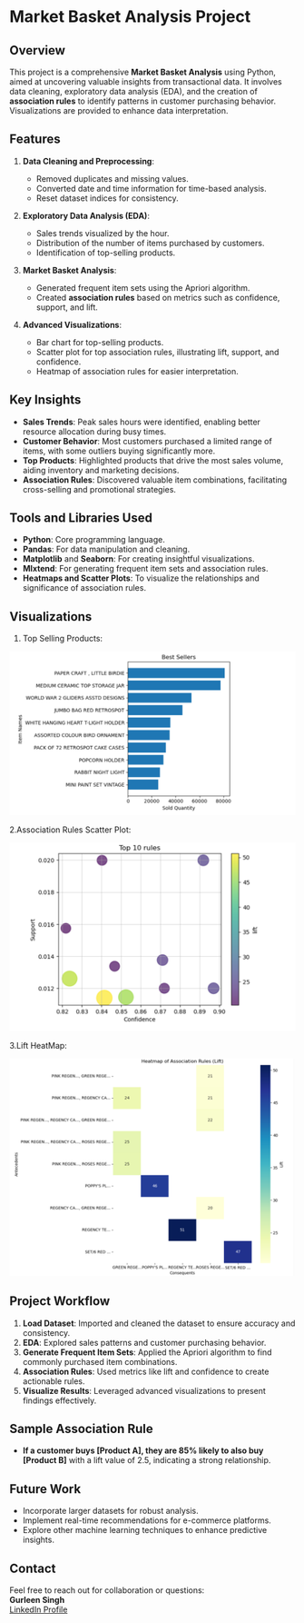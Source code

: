 
# Market Basket Analysis Project

## Overview
This project is a comprehensive **Market Basket Analysis** using Python, aimed at uncovering valuable insights from transactional data. It involves data cleaning, exploratory data analysis (EDA), and the creation of **association rules** to identify patterns in customer purchasing behavior. Visualizations are provided to enhance data interpretation.

## Features
1. **Data Cleaning and Preprocessing**:
   - Removed duplicates and missing values.
   - Converted date and time information for time-based analysis.
   - Reset dataset indices for consistency.

2. **Exploratory Data Analysis (EDA)**:
   - Sales trends visualized by the hour.
   - Distribution of the number of items purchased by customers.
   - Identification of top-selling products.

3. **Market Basket Analysis**:
   - Generated frequent item sets using the Apriori algorithm.
   - Created **association rules** based on metrics such as confidence, support, and lift.

4. **Advanced Visualizations**:
   - Bar chart for top-selling products.
   - Scatter plot for top association rules, illustrating lift, support, and confidence.
   - Heatmap of association rules for easier interpretation.

## Key Insights
- **Sales Trends**: Peak sales hours were identified, enabling better resource allocation during busy times.
- **Customer Behavior**: Most customers purchased a limited range of items, with some outliers buying significantly more.
- **Top Products**: Highlighted products that drive the most sales volume, aiding inventory and marketing decisions.
- **Association Rules**: Discovered valuable item combinations, facilitating cross-selling and promotional strategies.

## Tools and Libraries Used
- **Python**: Core programming language.
- **Pandas**: For data manipulation and cleaning.
- **Matplotlib** and **Seaborn**: For creating insightful visualizations.
- **Mlxtend**: For generating frequent item sets and association rules.
- **Heatmaps and Scatter Plots**: To visualize the relationships and significance of association rules.

## Visualizations

1. Top Selling Products:

![Top Selling Products](images/Screenshot%202024-12-31%20152711.png)

2.Association Rules Scatter Plot:

![Association Rules Scatter Plot](images/Screenshot%202024-12-31%20152725.png)  

3.Lift HeatMap:

![Lift Heatmap](images/Screenshot%202024-12-31%20152742.png)  

## Project Workflow
1. **Load Dataset**: Imported and cleaned the dataset to ensure accuracy and consistency.
2. **EDA**: Explored sales patterns and customer purchasing behavior.
3. **Generate Frequent Item Sets**: Applied the Apriori algorithm to find commonly purchased item combinations.
4. **Association Rules**: Used metrics like lift and confidence to create actionable rules.
5. **Visualize Results**: Leveraged advanced visualizations to present findings effectively.

## Sample Association Rule
- **If a customer buys [Product A], they are 85% likely to also buy [Product B]** with a lift value of 2.5, indicating a strong relationship.

## Future Work
- Incorporate larger datasets for robust analysis.
- Implement real-time recommendations for e-commerce platforms.
- Explore other machine learning techniques to enhance predictive insights.

## Contact
Feel free to reach out for collaboration or questions:  
**Gurleen Singh**  
[LinkedIn Profile]([www.linkedin.com/in/-gurleen-singh](https://img.shields.io/badge/LinkedIn-Connect-blue?style=flat-square&logo=linkedin)](https://www.linkedin.com/in/-gurleen-singh))
